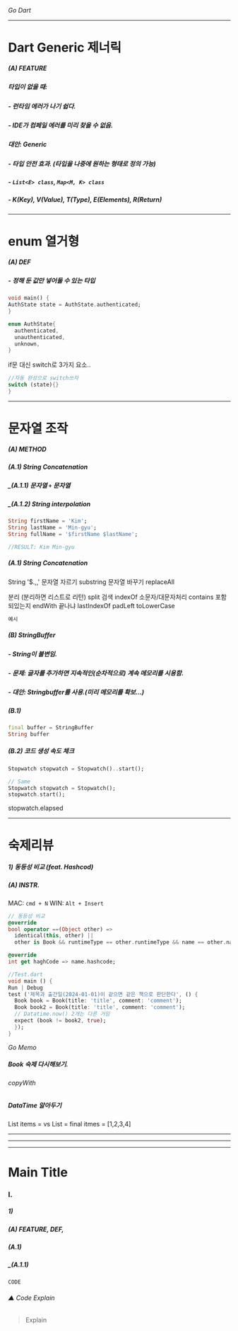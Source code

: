 _Go Dart_

-----------------------------------
# Dart Generic 제너릭
##### (A) FEATURE
##### 타입이 없을 때:
##### - 런타임 에러가 나기 쉽다.  
##### - IDE가 컴페일 에러를 미리 찾을 수 없음.
#####
##### 대안: Generic
##### - 타입 안전 효과. (타입을 나중에 원하는 형태로 정의 가능)
##### - `List<E> class`, `Map<M, K> class`
##### - K(Key), V(Value), T(Type), E(Elements), R(Return)

-----------------------------------
# enum 열거형
##### (A) DEF
##### - 정해 둔 값만 넣어둘 수 있는 타입
```dart
void main() {
AuthState state = AuthState.authenticated;
}

enum AuthState{
  authenticated,
  unauthenticated,
  unknown,
}
```
if문 대신 switch로 3가지 요소..
```dart
//자동 완성으로 switch쓰자
switch (state){}
}
```

-----------------------------------
# 문자열 조작
##### (A) METHOD 
##### (A.1) String Concatenation
##### _(A.1.1) 문자열 `+` 문자열
##### _(A.1.2) String interpolation
```dart
String firstName = 'Kim';
String lastName = 'Min-gyu';
String fullName = '$firstName $lastName';

//RESULT: Kim Min-gyu
```
##### (A.1) String Concatenation

String '$.,,'
문자열 자르기
substring
문자열 바꾸기
replaceAll

분리 (분리하면 리스트로 리턴)
split
검색
indexOf
소문자/대문자처리
contains 포함되있는지
endWith 끝나냐
lastIndexOf
padLeft
toLowerCase
```dart
예시
```
##### (B) StringBuffer
##### - String이 불변임.
##### - 문제: 글자를 추가하면 지속적인(순차적으로) 계속 메모리를 시용함.
##### - 대안: Stringbuffer를 사용.(미리 메모리를 확보...)
##### (B.1)
```dart
final buffer = StringBuffer
String buffer
```
##### (B.2) 코드 생성 속도 체크
```dart
Stopwatch stopwatch = Stopwatch()..start();

// Same 
Stopwatch stopwatch = Stopwatch();
stopwatch.start();
```

stopwatch.elapsed




-----------------------------------
# 숙제리뷰
##### 1) 동등성 비교 (feat. Hashcod)
##### (A) INSTR. 
MAC: `cmd + N` WIN: `Alt + Insert`
```dart
// 동등성 비교
@override
bool operator ==(Object other) =>
  identical(this, other) ||
  other is Book && runtimeType == other.runtimeType && name == other.name;

@override
int get haghCode => name.hashcode;
```

```dart
//Test.dart
void main () {
Run | Debug
test ('제목과 출간일(2024-01-01)이 같으면 같은 책으로 판단한다', () {
  Book book = Book(title: 'title', comment: 'comment');
  Book book2 = Book(title: 'title', comment: 'comment');
  // Datatime.now() 2개는 다른 거임
  expect (book != book2, true);
  });
}
```



_Go Memo_
##### Book 숙제 다시해보기.
###### copyWith
##### DataTime 알아두기
List items =
vs
List<E> =
final itmes = [1,2,3,4]

-----------------------------------
-----------------------------------
-----------------------------------
# Main Title
### I.
##### 1) 
##### (A) FEATURE, DEF, 
##### (A.1)
##### _(A.1.1)
```dart
CODE
```
###### ▲ Code Explain
> Explain
